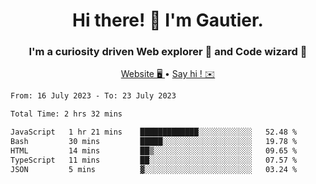 <h1 align="center">Hi there! 👋 I'm Gautier.</h1>
<h3 align="center">I'm a curiosity driven Web explorer 🚀 and Code wizard 🧙</h3>

<p align="center">
  <a href="https://xisabla.github.io/">Website 🖥️ </a> •
  <a href="mailto:xisabla.dev@gmail.com">Say hi ! ✉️</a>
</p>

<!--START_SECTION:waka-->

```txt
From: 16 July 2023 - To: 23 July 2023

Total Time: 2 hrs 32 mins

JavaScript   1 hr 21 mins    █████████████░░░░░░░░░░░░   52.48 %
Bash         30 mins         █████░░░░░░░░░░░░░░░░░░░░   19.78 %
HTML         14 mins         ██▒░░░░░░░░░░░░░░░░░░░░░░   09.65 %
TypeScript   11 mins         ██░░░░░░░░░░░░░░░░░░░░░░░   07.57 %
JSON         5 mins          ▓░░░░░░░░░░░░░░░░░░░░░░░░   03.24 %
```

<!--END_SECTION:waka-->
